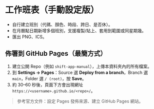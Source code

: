 
# 工作班表（手動設定版）

- 自行建立班別（代碼、顏色、時段、跨日、是否休）。
- 在月曆點日期新增多個班別，支援複製/貼上、套用到範圍或同星期幾。
- 匯出 PNG、ICS。

## 佈署到 GitHub Pages（最簡方式）
1. 建立公開 Repo（例如 `shift-app-manual`），上傳本資料夾內的所有檔案。
2. 到 **Settings → Pages**：Source 選 **Deploy from a branch**，Branch 選 `main`，Folder 選 `/ (root)`，按 **Save**。
3. 約 30–60 秒後，頁面下方會出現網址 `https://<username>.github.io/<repo>/`。

> 參考官方文件：設定 Pages 發佈來源、建立 GitHub Pages 網站。 
